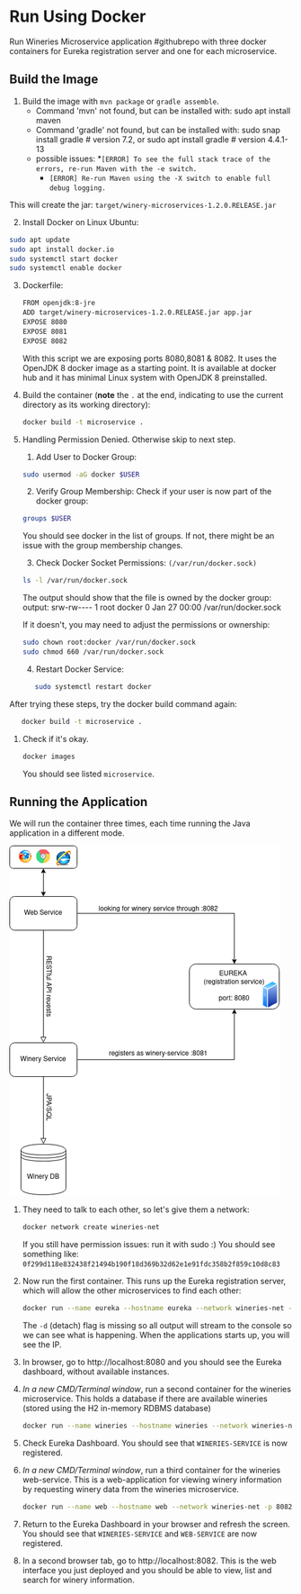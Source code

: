 # Run Using Docker

Run Wineries Microservice application #githubrepo with three docker containers for Eureka registration server and one for each microservice.

## Build the Image
1. Build the image with `mvn package` or `gradle assemble`.
   * Command 'mvn' not found, but can be installed with:
   sudo apt install maven
   * Command 'gradle' not found, but can be installed with:
   sudo snap install gradle  # version 7.2, or
   sudo apt  install gradle  # version 4.4.1-13
   * possible issues:
     *`[ERROR] To see the full stack trace of the errors, re-run Maven with the -e switch.`
     * `[ERROR] Re-run Maven using the -X switch to enable full debug logging.`

This will create the jar: `target/winery-microservices-1.2.0.RELEASE.jar`

2. Install Docker on Linux Ubuntu:

```sh
sudo apt update
sudo apt install docker.io
sudo systemctl start docker
sudo systemctl enable docker
```

3. Dockerfile:

    ```sh
    FROM openjdk:8-jre
    ADD target/winery-microservices-1.2.0.RELEASE.jar app.jar
    EXPOSE 8080
    EXPOSE 8081
    EXPOSE 8082
    ```

    With this script we are exposing ports 8080,8081 & 8082.
    It uses the OpenJDK 8 docker image as a starting point. It is available at docker hub and it has minimal Linux system with OpenJDK 8 preinstalled.

1. Build the container (**note** the `.` at the end, indicating to use the current directory as its working directory):

    ```sh
    docker build -t microservice .
    ```
   
1. Handling Permission Denied. Otherwise skip to next step.
   1. Add User to Docker Group:
   ```sh
   sudo usermod -aG docker $USER
   ```
   
   2. Verify Group Membership: Check if your user is now part of the docker group:
   ```sh
   groups $USER
   ``` 
   You should see docker in the list of groups. 
   If not, there might be an issue with the group membership changes.
   
   3. Check Docker Socket Permissions: `(/var/run/docker.sock)`
   ```sh
   ls -l /var/run/docker.sock
   ```
   The output should show that the file is owned by the docker group:
   output: srw-rw---- 1 root docker 0 Jan 27 00:00 /var/run/docker.sock

   If it doesn't, you may need to adjust the permissions or ownership:
   ```sh
   sudo chown root:docker /var/run/docker.sock
   sudo chmod 660 /var/run/docker.sock
   ```
   
   4. Restart Docker Service:
    ```sh
       sudo systemctl restart docker
    ```

After trying these steps, try the docker build command again:

   ```sh
      docker build -t microservice .
   ```

1. Check if it's okay. 

    ```sh
    docker images
    ```
   You should see listed `microservice`.

## Running the Application

We will run the container three times, each time running the Java application in a different mode.

![Example Microservices System](structure.drawio.png)

1. They need to talk to each other, so let's give them a network:

    ```sh
    docker network create wineries-net
    ```
   
   If you still have permission issues: run it with sudo :)
   You should see something like:
   `0f299d118e832438f21494b190f18d369b32d62e1e91fdc358b2f859c10d8c83`

1. Now run the first container. This runs up the Eureka registration server, which will allow the other microservices to find each other:

    ```sh
    docker run --name eureka --hostname eureka --network wineries-net -p 8080:8080 microservice java -jar app.jar reg
    ```

    The `-d` (detach) flag is missing so all output will stream to the console so we can see what is happening.
    When the applications starts up, you will see the IP.

1. In browser, go to http://localhost:8080 and you should see the Eureka dashboard, without available instances.

1. _In a new CMD/Terminal window_, run a second container for the wineries microservice. This holds a database if there are available wineries (stored using the H2 in-memory RDBMS database)

    ```sh
    docker run --name wineries --hostname wineries --network wineries-net -p 8081:8081 microservice java -jar app.jar wineries  --registration.server.hostname=<IP ADDRESS from eureka server>
    ```

1. Check Eureka Dashboard.  You should see that `WINERIES-SERVICE` is now registered.

1. _In a new CMD/Terminal window_, run a third container for the wineries web-service. This is a web-application for viewing winery information by requesting winery data from the wineries microservice.

    ```sh
    docker run --name web --hostname web --network wineries-net -p 8082:8082 microservice java -jar app.jar web --registration.server.hostname=<IP ADDRESS from eureka server>
    ```

1. Return to the Eureka Dashboard in your browser and refresh the screen.  You should see that `WINERIES-SERVICE` and `WEB-SERVICE` are now registered.

1. In a second browser tab, go to http://localhost:8082.  This is the web interface you just deployed and you should be able to view, list and search for winery information.
